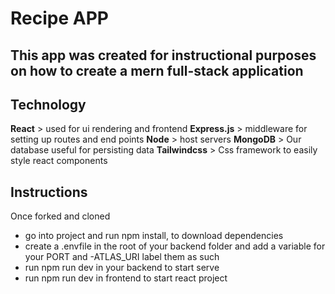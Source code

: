 # Recipe APP
## This app was created for instructional purposes on how to create a mern full-stack application

## Technology
**React** > used for ui rendering and frontend
**Express.js** > middleware for setting up routes and end points
**Node** > host servers
**MongoDB** > Our database useful for persisting data
**Tailwindcss** > Css framework to easily style react components

## Instructions
Once forked and cloned
- go into project and run npm install, to download dependencies
- create a .envfile in the root of your backend folder and add a variable for your PORT and -ATLAS_URI label them as such
- run npm run dev in your backend to start serve
- run npm run dev in frontend to start react project

